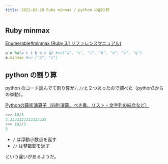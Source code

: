 ```yaml
---
title: 2022-02-28 Ruby minmax / python の割り算
---
```


## Ruby minmax

[Enumerable#minmax (Ruby 3.1 リファレンスマニュアル)](https://docs.ruby-lang.org/ja/latest/method/Enumerable/i/minmax.html)

```rb
a = %w(a c i b o z q) #=>["a", "c", "i", "b", "o", "z", "q"]
a.minmax #=> ["a", "z"]
```

## python の割り算

python のコード読んでて割り算が`/`, `//`と２つあったので調べた（python3からの挙動）。

[Pythonの算術演算子（四則演算、べき乗、リスト・文字列の結合など）](https://note.nkmk.me/python-arithmetic-operator/)

```py
>>> 10/3
3.3333333333333335
>>> 10//3
3
```

- `/` は浮動小数点を返す
- `//` は整数部を返す

という違いがあるようだ。
